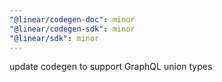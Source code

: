 ```yaml
---
"@linear/codegen-doc": minor
"@linear/codegen-sdk": minor
"@linear/sdk": minor
---
```


update codegen to support GraphQL union types
